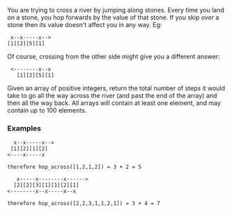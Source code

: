 You are trying to cross a river by jumping along stones. Every time you land on a stone, you hop forwards by the value of that stone. If you skip *over* a stone then its value doesn't affect you in any way. Eg:

```
 x--x-----x-->
[1][2][5][1]

```

Of course, crossing from the other side might give you a different answer:

```
 <--------x--x
   [1][2][5][1]

```

Given an array of positive integers, return the total number of steps it would take to go all the way across the river (and past the end of the array) and then all the way back. All arrays will contain at least one element, and may contain up to 100 elements. 

### Examples

```
  x--x-----x-->
 [1][2][1][2]
<----x-----x

therefore hop_across([1,2,1,2]) = 3 + 2 = 5

   x-----x--------x------>
  [2][2][3][1][1][2][1]
<--------x--x-----x--x

therefore hop_across([2,2,3,1,1,2,1]) = 3 + 4 = 7

```
